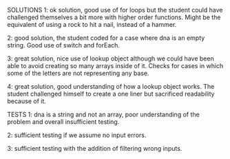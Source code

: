 SOLUTIONS
1: ok solution, good use of for loops but the student could have challenged themselves a bit more with higher order functions. Might be the equivalent of using a rock to hit a nail, instead of a hammer.

2: good solution, the student coded for a case where dna is an empty string. Good use of switch and forEach.

3: great solution, nice use of lookup object although we could have been able to avoid creating so many arrays inside of it. Checks for cases in which some of the letters are not representing any base.

4: great solution, good understanding of how a lookup object works. The student challenged himself to create a one liner but sacrificed readability because of it.

TESTS
1: dna is a string and not an array, poor understanding of the problem and overall insufficient testing.

2: sufficient testing if we assume no input errors.

3: sufficient testing with the addition of filtering wrong inputs.
